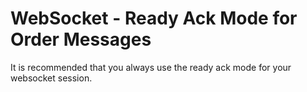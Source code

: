 # WebSocket - Ready Ack Mode for Order Messages

It is recommended that you always use the ready ack mode for your websocket session.  

